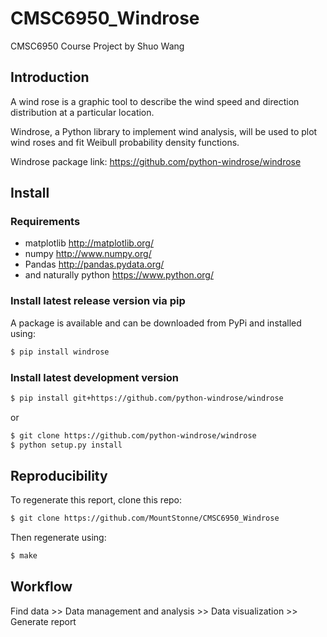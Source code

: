 # CMSC6950_Windrose
CMSC6950 Course Project by Shuo Wang

## Introduction
A wind rose is a graphic tool to describe the wind speed and direction distribution at a particular location.

Windrose, a Python library to implement wind analysis, will be used to plot wind roses and fit Weibull probability density functions.

Windrose package link: https://github.com/python-windrose/windrose

## Install

### Requirements

- matplotlib http://matplotlib.org/
- numpy http://www.numpy.org/
- Pandas http://pandas.pydata.org/
- and naturally python https://www.python.org/

### Install latest release version via pip

A package is available and can be downloaded from PyPi and installed using:

```bash
$ pip install windrose
```

### Install latest development version

```bash
$ pip install git+https://github.com/python-windrose/windrose
```

or

```bash
$ git clone https://github.com/python-windrose/windrose
$ python setup.py install
```

## Reproducibility
To regenerate this report, clone this repo:
```bash
$ git clone https://github.com/MountStonne/CMSC6950_Windrose
```
Then regenerate using:
```bash
$ make
```

## Workflow
Find data >> Data management and analysis >> Data visualization >> Generate report